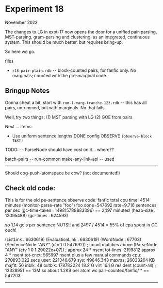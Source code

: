 Experiment 18
=============
November 2022

The changes to LG in expt-17 now opens the door for a unified
pair-parsing, MST-parsing, gram-parsing and clustering, as an
integrated, continuous system. This should be much better, but
requires bring-up.

So here we go.

files
* `r18-pair-plain.rdb` -- block-counted pairs, for fanfic only.
  No marginals; counted with the pre-marginal code.


Bringup Notes
-------------
Gonna cheat a bit, start with `run-1-marg-tranche-123.rdb` --
this has all pairs, untrimmed, but with marginals.
No that fails.

Well, try two things:
(1) MST parsing with LG
(2) GOE from pairs

Next ... items:
* Use uniform sentence lengths DONE
config OBSERVE `(observe-block TEXT)`

TODO:
-- ParseNode should have cost on it... where??


batch-pairs -- run-common
make-any-link-api -- used

------

Should cog-push-atomspace be cow?  (not documented!)

Check old code:
-----------
This is for the old pe-sentence observe code:
fanfic
total cpu time: 4514 minutes
(monitor-parse-rate "foo")
foo done=547692 rate=9.716 sentences per sec
(gc-time-taken . 149815788883396) == 2497 minutes!
 (heap-size . 12095488)
 (gc-times . 624593)

so 1.14 gc's per sentence NUTS!!
and 2497 / 4514 = 55% of cpu spent in GC ouch!

(ListLink . 6630619)
(EvaluationLink . 6630619)
(WordNode . 67703)
(SentenceNode "ANY" (ctv 1 0 547692)) ; count matches above
(ParseNode "ANY" (ctv 1 0 1.29022e+07)) ; approx 24 * nsent
tot-lines: 2199812 approx 4 * nsent
tot-cnct: 565697 nsent plus a few manual commands
cpu: 270893.022 secs  user: 221046.679  sys: 49846.343
maxrss: 26023264 KB  majflt: 56  inblk: 48  outblk: 178783224
18.2 G virt 16.1 G resident
(count-all) ; 13328951 == 13M so about 1.2KB per atom
wc pair-counted/fanfic/ * == 547703

----------------------
